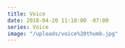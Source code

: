 ```yaml
---
title: Voice
date: 2018-04-20 11:10:00 -07:00
series: Voice
image: "/uploads/voice%20thumb.jpg"
---
```


